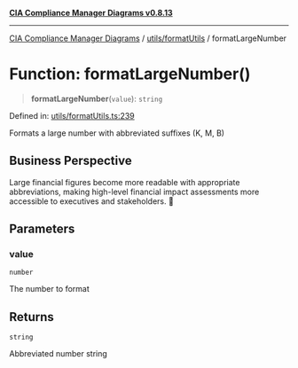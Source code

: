 [**CIA Compliance Manager Diagrams v0.8.13**](../../../README.md)

***

[CIA Compliance Manager Diagrams](../../../modules.md) / [utils/formatUtils](../README.md) / formatLargeNumber

# Function: formatLargeNumber()

> **formatLargeNumber**(`value`): `string`

Defined in: [utils/formatUtils.ts:239](https://github.com/Hack23/cia-compliance-manager/blob/2f6ce8651c6fa9a0d9c8860576f0ee67ef038efd/src/utils/formatUtils.ts#L239)

Formats a large number with abbreviated suffixes (K, M, B)

## Business Perspective

Large financial figures become more readable with appropriate
abbreviations, making high-level financial impact assessments
more accessible to executives and stakeholders. 💼

## Parameters

### value

`number`

The number to format

## Returns

`string`

Abbreviated number string
